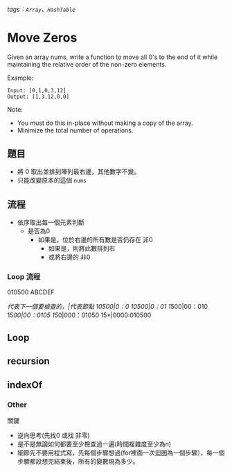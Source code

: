 ###### tags：`Array`、`HashTable`
# Move Zeros

Given an array nums, write a function to move all 0's to the end of it while maintaining the relative order of the non-zero elements.

Example:

```
Input: [0,1,0,3,12]
Output: [1,3,12,0,0]
```
Note:

* You must do this in-place without making a copy of the array.
* Minimize the total number of operations.


## 題目

* 將 0 取出並排到陣列最右邊，其他數字不變。
* 只能改變原本的這個 `nums`

## 流程

* 依序取出每一個元素判斷
    * 是否為0
        * 如果是，位於右邊的所有數是否仍存在 非0 
            * 如果是，則將此數排到右 
            * 或將右邊的 非0

### Loop 流程
010500
ABCDEF

*代表下一個要檢查的，|代表節點
*10500|0：0
1*0500|0：01
1*500|00：010
15*00|00：0105
15*0|000：01050
15*|0000:010500

## Loop
## recursion
## indexOf

### Other


關鍵
* 逆向思考(先找0 或找 非零)
* 是不是無論如何都要至少檢查過一遍(時間複雜度至少為n)
* 細節先不要用程式寫，先每個步驟想過(for裡面一次迴圈為一個步驟），每一個步驟都設想完結束後，所有的變數現為多少。
